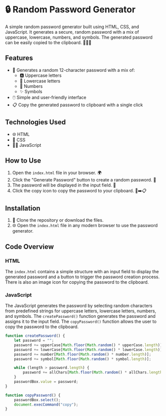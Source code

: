 # 🔒 Random Password Generator

A simple random password generator built using HTML, CSS, and JavaScript. It generates a secure, random password with a mix of uppercase, lowercase, numbers, and symbols. The generated password can be easily copied to the clipboard. 🧑‍💻✨

## Features

- 🔑 Generates a random 12-character password with a mix of:
  - 🅰️ Uppercase letters
  - 🔡 Lowercase letters
  - 🔢 Numbers
  - ✨ Symbols
- 🖱️ Simple and user-friendly interface
- 📋 Copy the generated password to clipboard with a single click

## Technologies Used

- 🌐 HTML
- 🎨 CSS
- 🧑‍💻 JavaScript

## How to Use

1. Open the `index.html` file in your browser. 🌍
2. Click the "Generate Password" button to create a random password. 🎰
3. The password will be displayed in the input field. 👀
4. Click the copy icon to copy the password to your clipboard. 📑➡️📋

## Installation

1. 🚧 Clone the repository or download the files.
2. 🌐 Open the `index.html` file in any modern browser to use the password generator.

## Code Overview

### HTML

The `index.html` contains a simple structure with an input field to display the generated password and a button to trigger the password creation process. There is also an image icon for copying the password to the clipboard.

### JavaScript

The JavaScript generates the password by selecting random characters from predefined strings for uppercase letters, lowercase letters, numbers, and symbols. The `createPassword()` function generates the password and assigns it to the input field. The `copyPassword()` function allows the user to copy the password to the clipboard.

```javascript
function createPassword() {
    let password = "";
    password += upperCase[Math.floor(Math.random() * upperCase.length)];
    password += lowerCase[Math.floor(Math.random() * lowerCase.length)];
    password += number[Math.floor(Math.random() * number.length)];
    password += symbol[Math.floor(Math.random() * symbol.length)];

    while (length > password.length) {
        password += allChars[Math.floor(Math.random() * allChars.length)];
    }
    passwordBox.value = password;
}

function copyPassword() {
    passwordBox.select();
    document.execCommand("copy");
}
